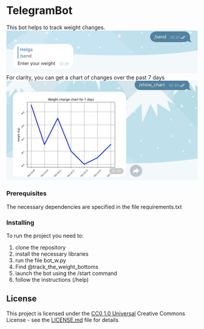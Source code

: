 
# TelegramBot
This bot helps to track weight changes.
![Screenshot_grapf](Screenshot_send.png)
For clarity, you can get a chart of changes over the past 7 days
![Screenshot_send](Screenshot_grapf.png)

### Prerequisites

The necessary dependencies are specified in the file requirements.txt

### Installing

To run the project you need to:
1. clone the repository
2. install the necessary libraries
3. run the file bot_w.py
4. Find @track_the_weight_bottoms
5. launch the bot using the /start command
6. follow the instructions (/help)


## License

This project is licensed under the [CC0 1.0 Universal](LICENSE.md)
Creative Commons License - see the [LICENSE.md](LICENSE.md) file for
details
